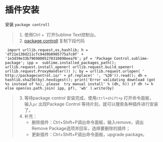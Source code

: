 # 插件安装

安装 `package controll`

> 1. 使用Ctrl + `打开Sublime Text控制台。
> 2. [package controll](https://packagecontrol.io/installation#st3) 复制下段代码 </br>

```
 import urllib.request,os,hashlib; h = 'df21e130d211cfc94d9b0905775a7c0f' + '1e3d39e33b79698005270310898eea76'; pf = 'Package Control.sublime-package'; ipp =  sublime.installed_packages_path(); urllib.request.install_opener( urllib.request.build_opener( urllib.request.ProxyHandler()) ); by = urllib.request.urlopen( ' http://packagecontrol.io/' + pf.replace(' ', '%20')).read(); dh = hashlib.sha256(by).hexdigest(); print('Error validating download (got %s instead of %s), please  try manual install' % (dh, h)) if dh != h else open(os.path.join( ipp, pf), 'wb' ).write(by)
```

> 3. 等待package control 安装完成，使用`ctrl+shift+p` 打开命令面板， 输入`pc` 出现Package Control 等待片刻，就可以搜索各种插件进行安装了。
> 4. 补充：
>      - 删除插件：Ctrl+Shift+P调出命令面板，输入remove，调出Remove Package选项并回车，选择要删除的插件；
>      - 更新插件：Ctrl+Shift+P调出命令面板，upgrade package。
